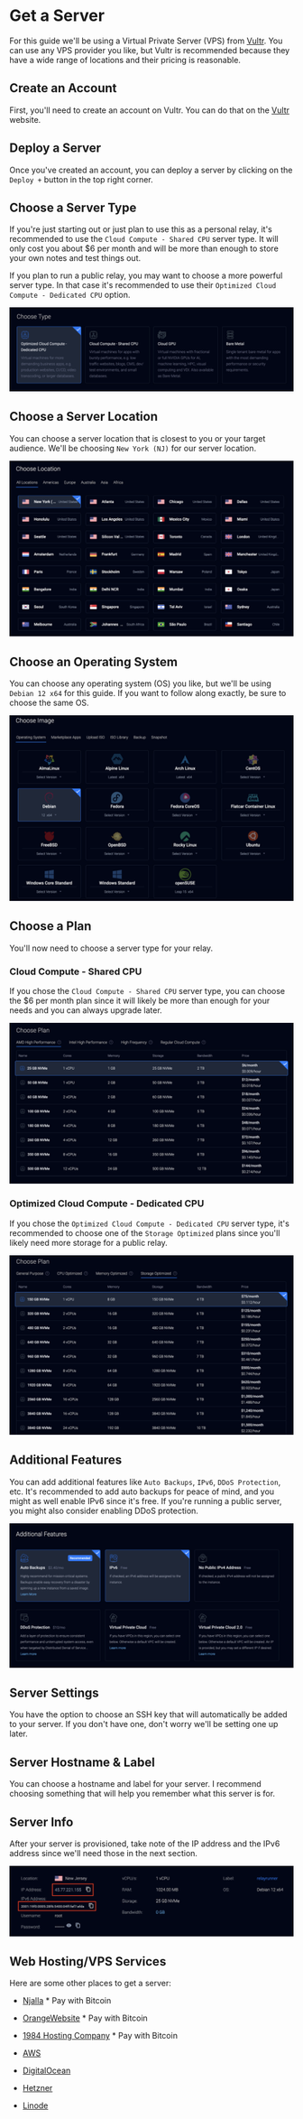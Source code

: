 # Get a Server

For this guide we'll be using a Virtual Private Server (VPS) from [Vultr](https://www.vultr.com/?ref=9247696 "Vultr"). You can use any VPS provider you like, but Vultr is recommended because they have a wide range of locations and their pricing is reasonable.

## Create an Account

First, you'll need to create an account on Vultr. You can do that on the [Vultr](https://www.vultr.com/?ref=9247696 "Vultr") website.

## Deploy a Server

Once you've created an account, you can deploy a server by clicking on the `Deploy +` button in the top right corner.

## Choose a Server Type

If you're just starting out or just plan to use this as a personal relay, it's recommended to use the `Cloud Compute - Shared CPU` server type. It will only cost you about $6 per month and will be more than enough to store your own notes and test things out.

If you plan to run a public relay, you may want to choose a more powerful server type. In that case it's recommended to use their `Optimized Cloud Compute - Dedicated CPU` option.

![Server Type](../images/server-type.png)

## Choose a Server Location

You can choose a server location that is closest to you or your target audience. We'll be choosing `New York (NJ)` for our server location.

![Choose Location](../images/choose-location.png)

## Choose an Operating System

You can choose any operating system (OS) you like, but we'll be using `Debian 12 x64` for this guide. If you want to follow along exactly, be sure to choose the same OS.

![Choose Image](../images/choose-image.png)

## Choose a Plan

You'll now need to choose a server type for your relay.

### Cloud Compute - Shared CPU

If you chose the `Cloud Compute - Shared CPU` server type, you can choose the $6 per month plan since it will likely be more than enough for your needs and you can always upgrade later.

![Choose Plan Personal](../images/choose-plan-personal.png)

### Optimized Cloud Compute - Dedicated CPU

If you chose the `Optimized Cloud Compute - Dedicated CPU` server type, it's recommended to choose one of the `Storage Optimized` plans since you'll likely need more storage for a public relay.

![Choose Plan Public](../images/choose-plan-public.png)

## Additional Features

You can add additional features like `Auto Backups`, `IPv6`, `DDoS Protection`, etc. It's recommended to add auto backups for peace of mind, and you might as well enable IPv6 since it's free. If you're running a public server, you might also consider enabling DDoS protection.

![Additional Features](../images/additional-features.png)

## Server Settings

You have the option to choose an SSH key that will automatically be added to your server. If you don't have one, don't worry we'll be setting one up later.

## Server Hostname & Label

You can choose a hostname and label for your server. I recommend choosing something that will help you remember what this server is for.

## Server Info

After your server is provisioned, take note of the IP address and the IPv6 address since we'll need those in the next section.

![Server Info](../images/server-info.png)

## Web Hosting/VPS Services

Here are some other places to get a server:

- [Njalla](https://njal.la "Njalla") \* Pay with Bitcoin

- [OrangeWebsite](https://orangewebsite.com "OrangeWebsite") \* Pay with Bitcoin

- [1984 Hosting Company](https://1984.hosting "1984 Hosting Company") \* Pay with Bitcoin

- [AWS](https://aws.amazon.com "AWS")

- [DigitalOcean](https://www.digitalocean.com "DigitalOcean")

- [Hetzner](https://www.hetzner.com "Hetzner")

- [Linode](https://www.linode.com "Linode")
